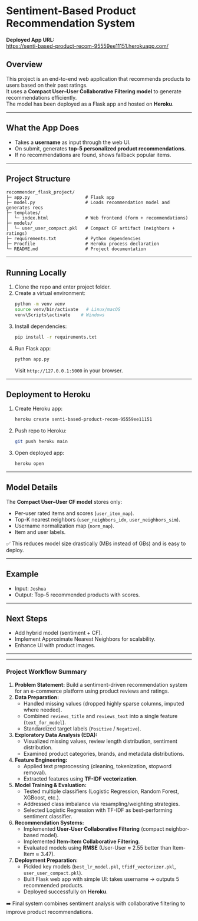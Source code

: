 # Sentiment-Based Product Recommendation System

**Deployed App URL:**  
https://senti-based-product-recom-95559ee11151.herokuapp.com/

## Overview
This project is an end-to-end web application that recommends products to users based on their past ratings.  
It uses a **Compact User–User Collaborative Filtering model** to generate recommendations efficiently.  
The model has been deployed as a Flask app and hosted on **Heroku**.

---

## What the App Does
- Takes a **username** as input through the web UI.  
- On submit, generates **top-5 personalized product recommendations**.  
- If no recommendations are found, shows fallback popular items.

---

## Project Structure
```
recommender_flask_project/
├─ app.py                     # Flask app
├─ model.py                   # Loads recommendation model and generates recs
├─ templates/
│  └─ index.html              # Web frontend (form + recommendations)
├─ models/
│  └─ user_user_compact.pkl   # Compact CF artifact (neighbors + ratings)
├─ requirements.txt           # Python dependencies
├─ Procfile                   # Heroku process declaration
└─ README.md                  # Project documentation
```

---

## Running Locally
1. Clone the repo and enter project folder.  
2. Create a virtual environment:  
   ```bash
   python -m venv venv
   source venv/bin/activate   # Linux/macOS
   venv\Scripts\activate    # Windows
   ```
3. Install dependencies:  
   ```bash
   pip install -r requirements.txt
   ```
4. Run Flask app:  
   ```bash
   python app.py
   ```
   Visit `http://127.0.0.1:5000` in your browser.

---

## Deployment to Heroku
1. Create Heroku app:  
   ```bash
   heroku create senti-based-product-recom-95559ee11151
   ```
2. Push repo to Heroku:  
   ```bash
   git push heroku main
   ```
3. Open deployed app:  
   ```bash
   heroku open
   ```

---

## Model Details
The **Compact User–User CF model** stores only:  
- Per-user rated items and scores (`user_item_map`).  
- Top-K nearest neighbors (`user_neighbors_idx`, `user_neighbors_sim`).  
- Username normalization map (`norm_map`).  
- Item and user labels.  

✅ This reduces model size drastically (MBs instead of GBs) and is easy to deploy.

---

## Example
- Input: `Joshua`  
- Output: Top-5 recommended products with scores.

---

## Next Steps
- Add hybrid model (sentiment + CF).  
- Implement Approximate Nearest Neighbors for scalability.  
- Enhance UI with product images.  

---

---

### Project Workflow Summary

1. **Problem Statement:** Build a sentiment-driven recommendation system for an e-commerce platform using product reviews and ratings.
2. **Data Preparation:**
   - Handled missing values (dropped highly sparse columns, imputed where needed).
   - Combined `reviews_title` and `reviews_text` into a single feature (`text_for_model`).
   - Standardized target labels (`Positive` / `Negative`).
3. **Exploratory Data Analysis (EDA):**
   - Visualized missing values, review length distribution, sentiment distribution.
   - Examined product categories, brands, and metadata distributions.
4. **Feature Engineering:**
   - Applied text preprocessing (cleaning, tokenization, stopword removal).
   - Extracted features using **TF-IDF vectorization**.
5. **Model Training & Evaluation:**
   - Tested multiple classifiers (Logistic Regression, Random Forest, XGBoost, etc.).
   - Addressed class imbalance via resampling/weighting strategies.
   - Selected Logistic Regression with TF-IDF as best-performing sentiment classifier.
6. **Recommendation Systems:**
   - Implemented **User-User Collaborative Filtering** (compact neighbor-based model).
   - Implemented **Item-Item Collaborative Filtering**.
   - Evaluated models using **RMSE** (User-User ≈ 2.55 better than Item-Item ≈ 3.47).
7. **Deployment Preparation:**
   - Pickled key models (`best_lr_model.pkl`, `tfidf_vectorizer.pkl`, `user_user_compact.pkl`).
   - Built Flask web app with simple UI: takes username → outputs 5 recommended products.
   - Deployed successfully on **Heroku**.

➡️ Final system combines sentiment analysis with collaborative filtering to improve product recommendations.